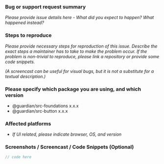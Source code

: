 ### Bug or support request summary

_Please provide issue details here - What did you expect to happen? What happened instead?_

### Steps to reproduce

_Please provide necessary steps for reproduction of this issue. Describe the exact steps a maintainer has to take to make the problem occur. If the problem is non-trivial to reproduce, please link a repository or provide some code snippets._

_(A screencast can be useful for visual bugs, but it is not a substitute for a textual description.)_

### Please specify which package you are using, and which version

-   @guardian/src-foundations x.x.x
-   @guardian/src-button x.x.x

### Affected platforms

-   _If UI related, please indicate browser, OS, and version_

### Screenshots / Screencast / Code Snippets (Optional)

```js
// code here
```
